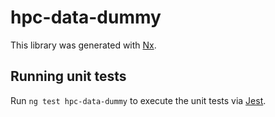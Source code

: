 # hpc-data-dummy

This library was generated with [Nx](https://nx.dev).

## Running unit tests

Run `ng test hpc-data-dummy` to execute the unit tests via [Jest](https://jestjs.io).
